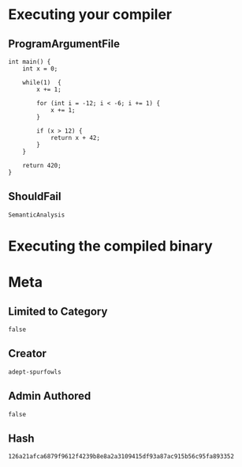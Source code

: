 # Executing your compiler

## ProgramArgumentFile

```
int main() {
	int x = 0;

	while(1)  {
		x += 1;
		
		for (int i = -12; i < -6; i += 1) {
			x += 1;
		}

		if (x > 12) {
			return x + 42;
		}
	}

	return 420;
}

```

## ShouldFail

```
SemanticAnalysis
```

# Executing the compiled binary

# Meta

## Limited to Category

```
false
```

## Creator

```
adept-spurfowls
```

## Admin Authored

```
false
```

## Hash

```
126a21afca6879f9612f4239b8e8a2a3109415df93a87ac915b56c95fa893352
```
